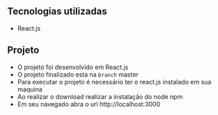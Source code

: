 ## Tecnologias utilizadas 
- React.js

## Projeto
- O projeto foi desenvolvido em React.js
- O projeto finalizado esta na `branch` master
- Para executar o projeto é necessário ter o react.js instalado em sua maquina
- Ao realizar o download realizar a instalação do node npm
- Em seu navegado abra o url http://localhost:3000



